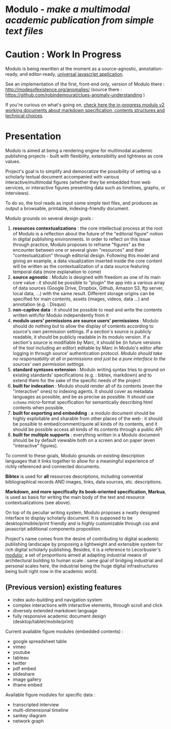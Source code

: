 Modulo - *make a multimodal academic publication from simple text files*
==========


# Caution : Work In Progress

Modulo is being rewritten at the moment as a source-agnostic, annotation-ready, and editor-ready, [universal javascript application](https://medium.com/@mjackson/universal-javascript-4761051b7ae9).

See an implementation of the first, front-end only, version of Modulo there : http://modesofexistence.org/anomalies/ (source there : https://github.com/robindemourat/clues-anomaly-understanding )


If you're curious on what's going on, [check here the in-progress modulo v2 working documents about markdown specification, contents structures and technical choices](https://github.com/robindemourat/modulo/tree/master/specification).


# Presentation

Modulo is aimed at being a rendering engine for multimodal academic publishing projects - built with flexibility, extensibility and lightness as core values.

Project's goal is to simplify and democratize the possibility of setting up a scholarly textual document accompanied with various interactive/multimodal figures (whether they be embedded from web services, or interactive figures presenting data such as timelines, graphs, or interviews).

To do so, the tool reads as input some simple text files, and produces as output a browsable, printable, indexing-friendly document.

Modulo grounds on several design goals :

1. **resources contextualizations** : the core intellectual process at the root of Modulo is a reflection about the future of the "editorial figure" notion in digital publishing environments. In order to reflect on this issue through practice, Modulo proposes to reframe "figures" as the encounter between one or several given "resources" and their "contextualization" through editorial design. Following this model and giving an example, a data visualization inserted inside the core content will be written as the contextualization of a data source featuring temporal data (more explanation to come)
1. **source agnostic** : Modulo is designed with freedom as one of its main core value : it should be possible to "plugin" the app into a various array of data sources (Google Drive, Dropbox, Github, Amazon S3, ftp server, local data, ...) with the same result. Different storage origins can be specified for main contents, assets (images, videos, data ...) and annotation (e.g. : Disqus)
1. **non-captive data** : it should be possible to read and write the contents written with/for Modulo independently from it
1. **modulo users' permissions are source users' permissions** : Modulo should do nothing but to allow the display of contents according to source's own permission settings. If a section's source is publicly readable, it should be publicly readable in its modulo version. If a section's source is modifiable by Marc, it should be (in future versions of the tool including an editor) editable by Marc in Modulo's editor after logging in through source' authentication protocol. *Modulo should take no responsability at all in permissions and just be a pure interface to the sources' own permission settings.*
1. **standard syntaxes extension** : Modulo writing syntax tries to ground on existing standards' specifications (e.g. : bibtex, markdown) and to extend them for the sake of the specific needs of the project
1. **built for indexation** : Modulo should render all of its contents (even the "interactive" ones) to indexing agents. It should cover as metadata languages as possible, and be as precise as possible. It should use ``schema`` micro-format specification for semantically describing html contents when possible.
1. **built for exporting and embedding** : a modulo document should be highly exploitable and sharable from other places of the web : it should be possible to embed/comment/quote all kinds of its contents, and it should be possible access all kinds of its contents through a public API
1. **built for multiple supports** : everything written in a Modulo document should be by default viewable both on a screen and on paper (even "interactive" figures).

To commit to these goals, Modulo grounds on existing description languages that it links together to allow for a meaningful experience of richly referenced and connected documents. 

**Bibtex** is used for **all** resources descriptions, including convential bibliographical records AND images, links, data sources, etc. descriptions.

**Markdown, and more specifically its book-oriented specification, Markua**, is used as basis for writing the main body of the text and resource contextualizations (see above).

On top of its peculiar writing system, Modulo proposes a neatly designed interface to display scholarly document. It is supposed to be desktop/mobile/print friendly and is highly customizable through css and javascript additional components proposition.

Project's name comes from the desire of contributing to digital academic publishing landscape by proposing a lightweight and extensible system for rich digital scholarly publishing. Besides, it is a reference to Lecorbusier's [modulor](https://en.wikipedia.org/wiki/Modulor), a set of proportions aimed at adapting industrial means of architectural building to human scale : same goal of bridging industrial and personal scales here, the industrial being the huge digital infrastructures being built right now in the academic world.

## (Previous version) existing features

* index auto-building and navigation system
* complex interactions with interactive elements, through scroll and click
* diversely extended markdown language
* fully responsive academic document design (desktop/tablet/mobile/print)

Current available figure modules (embedded contents) :
* google spreadsheet table
* vimeo
* youtube
* tableau
* twitter
* pdf embed
* slideshare
* image gallery
* iframe embed

Available figure modules for specific data :
* transcripted interview
* multi-dimensional timeline
* sankey diagram
* network graph

